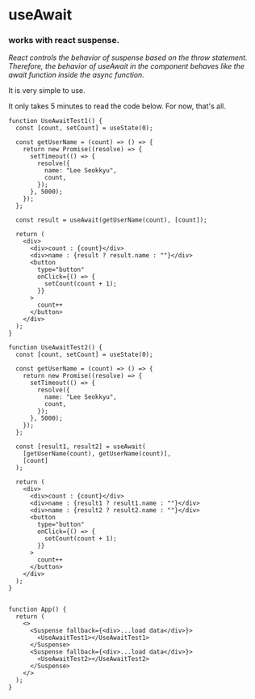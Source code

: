 # useAwait

### works with react suspense.

*React controls the behavior of suspense based on the throw statement. Therefore, the behavior of useAwait in the component behaves like the await function inside the async function.*

It is very simple to use.

It only takes 5 minutes to read the code below. For now, that's all.

```
function UseAwaitTest1() {
  const [count, setCount] = useState(0);

  const getUserName = (count) => () => {
    return new Promise((resolve) => {
      setTimeout(() => {
        resolve({
          name: "Lee Seokkyu",
          count,
        });
      }, 5000);
    });
  };

  const result = useAwait(getUserName(count), [count]);

  return (
    <div>
      <div>count : {count}</div>
      <div>name : {result ? result.name : ""}</div>
      <button
        type="button"
        onClick={() => {
          setCount(count + 1);
        }}
      >
        count++
      </button>
    </div>
  );
}

function UseAwaitTest2() {
  const [count, setCount] = useState(0);

  const getUserName = (count) => () => {
    return new Promise((resolve) => {
      setTimeout(() => {
        resolve({
          name: "Lee Seokkyu",
          count,
        });
      }, 5000);
    });
  };

  const [result1, result2] = useAwait(
    [getUserName(count), getUserName(count)],
    [count]
  );

  return (
    <div>
      <div>count : {count}</div>
      <div>name : {result1 ? result1.name : ""}</div>
      <div>name : {result2 ? result2.name : ""}</div>
      <button
        type="button"
        onClick={() => {
          setCount(count + 1);
        }}
      >
        count++
      </button>
    </div>
  );
}


function App() {
  return (
    <>
      <Suspense fallback={<div>...load data</div>}>
        <UseAwaitTest1></UseAwaitTest1>
      </Suspense>
      <Suspense fallback={<div>...load data</div>}>
        <UseAwaitTest2></UseAwaitTest2>
      </Suspense>
    </>
  );
}

```
